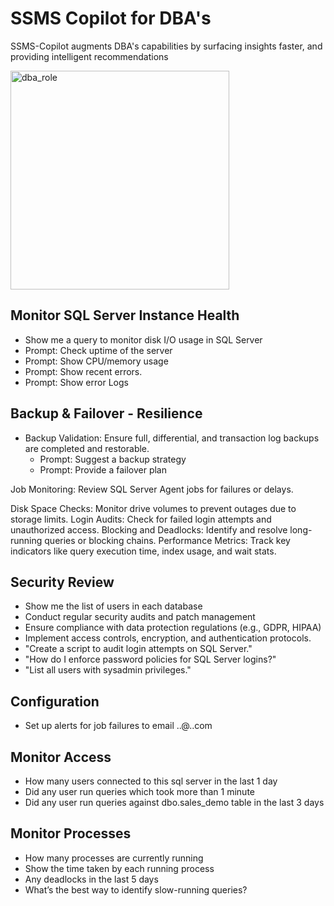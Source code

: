 # SSMS Copilot for DBA's

SSMS-Copilot augments DBA's capabilities by surfacing insights faster, and providing intelligent recommendations

<img width="350" height="350" alt="dba_role" src="https://github.com/user-attachments/assets/db32c6c1-e845-4fe6-98bc-2894bad7dca5" />


## Monitor SQL Server Instance Health
* Show me a query to monitor disk I/O usage in SQL Server
* Prompt: Check uptime of the server
* Prompt: Show  CPU/memory usage
* Prompt: Show recent errors.  
* Prompt: Show error Logs

## Backup & Failover - Resilience
* Backup Validation: Ensure full, differential, and transaction log backups are completed and restorable.
    * Prompt: Suggest a backup strategy
    * Prompt: Provide a failover plan

Job Monitoring: Review SQL Server Agent jobs for failures or delays.

Disk Space Checks: Monitor drive volumes to prevent outages due to storage limits.
Login Audits: Check for failed login attempts and unauthorized access.
Blocking and Deadlocks: Identify and resolve long-running queries or blocking chains.
Performance Metrics: Track key indicators like query execution time, index usage, and wait stats.

## Security Review
* Show me the list of users in each database
* Conduct regular security audits and patch management
* Ensure compliance with data protection regulations (e.g., GDPR, HIPAA)
* Implement access controls, encryption, and authentication protocols.
* "Create a script to audit login attempts on SQL Server."
* "How do I enforce password policies for SQL Server logins?"
* "List all users with sysadmin privileges."

## Configuration
* Set up alerts for job failures to email ..@..com

## Monitor Access
* How many users connected to this sql server in the last 1 day
* Did any user run queries which took more than 1 minute
* Did any user run queries against dbo.sales_demo table in the last 3 days

## Monitor Processes
* How many processes are currently running
* Show the time taken by each running process
* Any deadlocks in the last 5 days
* What’s the best way to identify slow-running queries?
  
